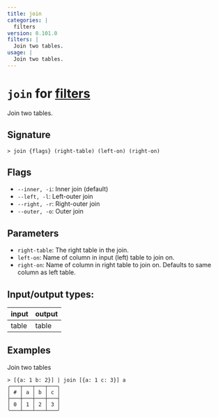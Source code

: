 ```yaml
---
title: join
categories: |
  filters
version: 0.101.0
filters: |
  Join two tables.
usage: |
  Join two tables.
---
```

<!-- This file is automatically generated. Please edit the command in https://github.com/nushell/nushell instead. -->

# `join` for [filters](/commands/categories/filters.md)

<div class='command-title'>Join two tables.</div>

## Signature

```> join {flags} (right-table) (left-on) (right-on)```

## Flags

 -  `--inner, -i`: Inner join (default)
 -  `--left, -l`: Left-outer join
 -  `--right, -r`: Right-outer join
 -  `--outer, -o`: Outer join

## Parameters

 -  `right-table`: The right table in the join.
 -  `left-on`: Name of column in input (left) table to join on.
 -  `right-on`: Name of column in right table to join on. Defaults to same column as left table.


## Input/output types:

| input | output |
| ----- | ------ |
| table | table  |

## Examples

Join two tables
```nu
> [{a: 1 b: 2}] | join [{a: 1 c: 3}] a
╭───┬───┬───┬───╮
│ # │ a │ b │ c │
├───┼───┼───┼───┤
│ 0 │ 1 │ 2 │ 3 │
╰───┴───┴───┴───╯

```
